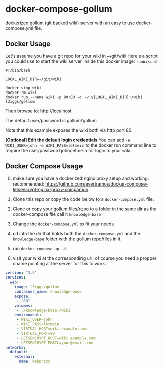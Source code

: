 # docker-compose-gollum
dockerized gollum (git backed wiki) server with an easy to use docker-compose.yml file.

## Docker Usage
Let's assume you have a git repo for your wiki in ~/git/wiki
Here's a script you could use to start the wiki server inside this docker image: `runWiki.sh`

```
#!/bin/bash

LOCAL_WIKI_DIR=~/git/wiki

docker stop wiki
docker rm wiki
docker run --name wiki -p 80:80 -d -v ${LOCAL_WIKI_DIR}:/wiki l3iggs/gollum
```

Then browse to:
http://localhost

The default user/password is gollum/gollum

Note that this example exposes the wiki both via http port 80.

**[Optional] Edit the default login credentials**
You can add `-e WIKI_USER=john -e WIKI_PASS=letmein` to the docker run command line to require the user/password john/letmein for login to your wiki.

## Docker Compose Usage
0. make sure you have a dockerized nginx proxy setup and working:
   recommended: https://github.com/evertramos/docker-compose-letsencrypt-nginx-proxy-companion

1. Clone this repo or copy the code below to a `docker-compose.yml` file.
2. Clone or copy your gollum files/repo to a folder in the same dir as the docker-compose file call it `knowledge-base`
3. Change the `docker-compose.yml` to fit your needs
4. cd into the dir that holds both the `docker-compose.yml` and the `knowledge-base` folder with the gollum repo/files in it.
5. run `docker-compose up -d`
6. visit your wiki at the corresponding url; of course you need a propper cname pointing at the server for this to work.

```yaml
version: "3.5"
services:
  web:
    image: l3iggs/gollum
    container_name: knowledge-base
    expose:
     - "80"
    volumes:
     - ./knowledge-base:/wiki
    environment:
     - WIKI_USER=john
     - WIKI_PASS=letmein
     - VIRTUAL_HOST=wiki.example.com
     - VIRTUAL_PORT=80
     - LETSENCRYPT_HOST=wiki.example.com
     - LETSENCRYPT_EMAIL=your@email.com
networks:
  default:
    external:
      name: webproxy
```
